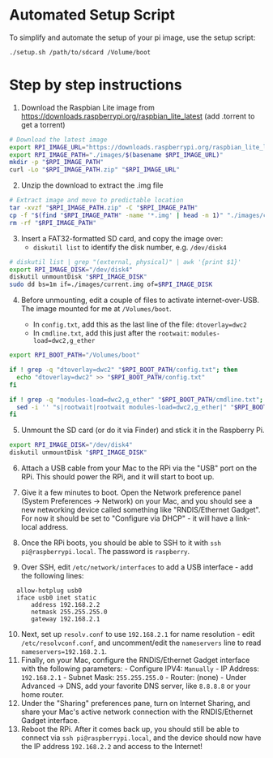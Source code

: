 # Automated Setup Script

To simplify and automate the setup of your pi image, use the setup script:

```bash
./setup.sh /path/to/sdcard /Volume/boot
```

# Step by step instructions

  1. Download the Raspbian Lite image from https://downloads.raspberrypi.org/raspbian_lite_latest (add .torrent to get a torrent)
```bash
# Download the latest image
export RPI_IMAGE_URL="https://downloads.raspberrypi.org/raspbian_lite_latest"
export RPI_IMAGE_PATH="./images/$(basename $RPI_IMAGE_URL)"
mkdir -p "$RPI_IMAGE_PATH"
curl -Lo "$RPI_IMAGE_PATH.zip" "$RPI_IMAGE_URL"
```

  2. Unzip the download to extract the .img file
```bash
# Extract image and move to predictable location
tar -xvzf "$RPI_IMAGE_PATH.zip" -C "$RPI_IMAGE_PATH"
cp -f "$(find "$RPI_IMAGE_PATH" -name '*.img' | head -n 1)" "./images/current.img"
rm -rf "$RPI_IMAGE_PATH"
```

  3. Insert a FAT32-formatted SD card, and copy the image over:
      - `diskutil list` to identify the disk number, e.g. `/dev/disk4`
```bash
# diskutil list | grep "(external, physical)" | awk '{print $1}'
export RPI_IMAGE_DISK="/dev/disk4"
diskutil unmountDisk "$RPI_IMAGE_DISK"
sudo dd bs=1m if=./images/current.img of=$RPI_IMAGE_DISK
```

  4. Before unmounting, edit a couple of files to activate internet-over-USB. The image mounted for me at `/Volumes/boot`.

      - In `config.txt`, add this as the last line of the file: `dtoverlay=dwc2`
      - In `cmdline.txt`, add this just after the `rootwait`: `modules-load=dwc2,g_ether`
```bash
export RPI_BOOT_PATH="/Volumes/boot"

if ! grep -q "dtoverlay=dwc2" "$RPI_BOOT_PATH/config.txt"; then
  echo "dtoverlay=dwc2" >> "$RPI_BOOT_PATH/config.txt"
fi

if ! grep -q "modules-load=dwc2,g_ether" "$RPI_BOOT_PATH/cmdline.txt"; then  
  sed -i '' "s|rootwait|rootwait modules-load=dwc2,g_ether|" "$RPI_BOOT_PATH/cmdline.txt"
fi
```

  5. Unmount the SD card (or do it via Finder) and stick it in the Raspberry Pi.
```bash
export RPI_IMAGE_DISK="/dev/disk4"
diskutil unmountDisk "$RPI_IMAGE_DISK"
```

  6. Attach a USB cable from your Mac to the RPi via the "USB" port on the RPi.  This should power the RPi, and it will start to boot up.

  7. Give it a few minutes to boot. Open the Network preference panel (System Preferences -> Network) on your Mac, and you should see a new networking device called something like "RNDIS/Ethernet Gadget".  For now it should be set to "Configure via DHCP" - it will have a link-local address.

  8. Once the RPi boots, you should be able to SSH to it with `ssh pi@raspberrypi.local`.  The password is `raspberry`.

  9. Over SSH, edit `/etc/network/interfaces` to add a USB interface - add the following lines:
```
  allow-hotplug usb0
  iface usb0 inet static
      address 192.168.2.2
      netmask 255.255.255.0
      gateway 192.168.2.1
```
  10. Next, set up `resolv.conf` to use `192.168.2.1` for name resolution - edit `/etc/resolvconf.conf`, and uncomment/edit the `nameservers` line to read `nameservers=192.168.2.1`.
  11. Finally, on your Mac, configure the RNDIS/Ethernet Gadget interface with the following parameters:
    - Configure IPV4: `Manually`
    - IP Address: `192.168.2.1`
    - Subnet Mask: `255.255.255.0`
    - Router: (none)
    - Under Advanced -> DNS, add your favorite DNS server, like `8.8.8.8` or your home router.
  12. Under the "Sharing" preferences pane, turn on Internet Sharing, and share your Mac's active network connection with the RNDIS/Ethernet Gadget interface.
  13. Reboot the RPi.  After it comes back up, you should still be able to connect via `ssh pi@raspberrypi.local`, and the device should now have the IP address `192.168.2.2` and access to the Internet!